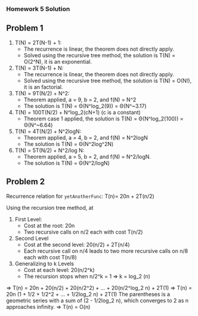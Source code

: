 ### Homework 5 Solution

## Problem 1
1. T(N) = 2T(N-1) + 1:
   * The recurrence is linear, the theorem does not directly apply.
   * Solved using the recursive tree method, the solution is T(N) = O(2^N), it is an exponential.
2. T(N) = 3T(N-1) + N:
   * The recurrence is linear, the theorem does not directly apply.
   * Solved using the recursive tree method, the solution is T(N) = O(N!), it is an factorial.
3. T(N) = 9T(N/2) + N^2:
   * Theorem applied, a = 9, b = 2, and f(N) = N^2
   * The solution is T(N) = Θ(N^log_2(9)) = Θ(N^~3.17)
4. T(N) = 100T(N/2) + N^log_2(cN+1) (c is a constant)
   * Theorem case 1 applied, the solution is T(N) = Θ(N^log_2(100)) = Θ(N^~6.64)
5. T(N) = 4T(N/2) + N^2logN:
   * Theorem applied, a = 4, b = 2, and f(N) = N^2logN
   * The solution is T(N) = Θ(N^2log^2N)
6. T(N) = 5T(N/2) + N^2/log N:
   * Theorem applied, a = 5, b = 2, and f(N) = N^2/logN.
   * The solution is T(N) = Θ(N^2/logN)

  
## Problem 2
Recurrence relation for `yetAnotherFunc`: T(n)= 20n + 2T(n/2)

Using the recursion tree method, at
1. First Level:
   * Cost at the root: 20n
   * Two recursive calls on n/2 each with cost T(n/2)
2. Second Level
   * Cost at the second level: 20(n/2) + 2T(n/4)
   * Each recursive call on n/4 leads to two more recursive calls on n/8 each with cost T(n/8)
3. Generalizing to k Levels
   * Cost at each level: 20(n/2^k)
   * The recursion stops when n/2^k = 1 => k = log_2 (n)

=> T(n) = 20n + 20(n/2) + 20(n/2^2) + ... + 20(n/2^log_2 n) + 2T(1)
=> T(n) = 20n (1 + 1/2 + 1/2^2 + ... + 1/2log_2 n) + 2T(1)
The parentheses is a geometric series with a sum of (2 - 1/2log_2 n), which converges to 2 as n approaches infinity.
=> T(n) = O(n)
